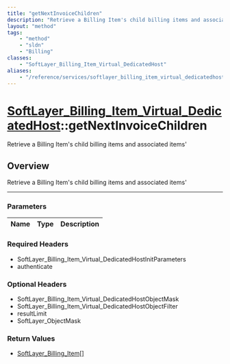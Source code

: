 ```yaml
---
title: "getNextInvoiceChildren"
description: "Retrieve a Billing Item's child billing items and associated items'"
layout: "method"
tags:
    - "method"
    - "sldn"
    - "Billing"
classes:
    - "SoftLayer_Billing_Item_Virtual_DedicatedHost"
aliases:
    - "/reference/services/softlayer_billing_item_virtual_dedicatedhost/getNextInvoiceChildren"
---
```

# [SoftLayer_Billing_Item_Virtual_DedicatedHost](/reference/services/SoftLayer_Billing_Item_Virtual_DedicatedHost)::getNextInvoiceChildren


Retrieve a Billing Item's child billing items and associated items'


## Overview 
Retrieve a Billing Item's child billing items and associated items'

-----

### Parameters 
|Name | Type | Description |
| --- | --- | --- |


### Required Headers
* SoftLayer_Billing_Item_Virtual_DedicatedHostInitParameters
* authenticate


### Optional Headers
* SoftLayer_Billing_Item_Virtual_DedicatedHostObjectMask
* SoftLayer_Billing_Item_Virtual_DedicatedHostObjectFilter
* resultLimit
* SoftLayer_ObjectMask

### Return Values
* <a href='/reference/datatypes/SoftLayer_Billing_Item'>SoftLayer_Billing_Item[] </a>





